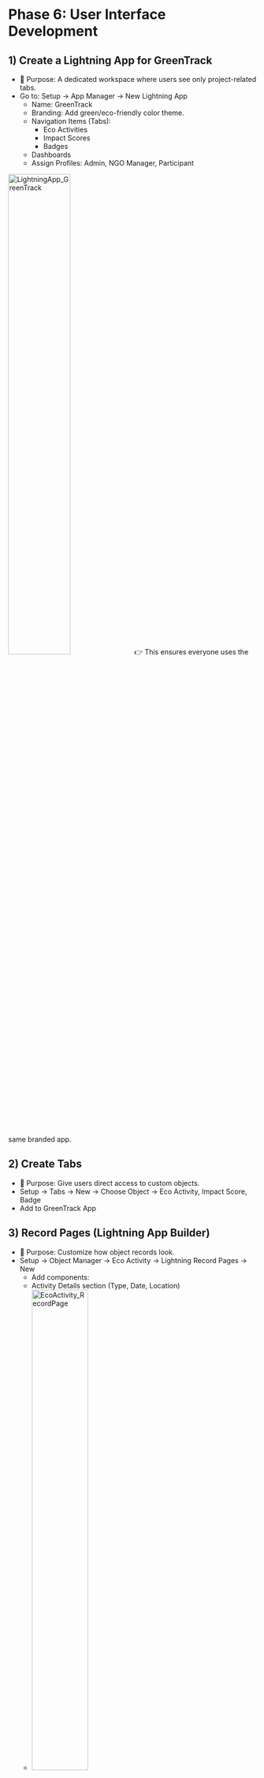 # Phase 6: User Interface Development


## 1) Create a Lightning App for GreenTrack
- 📍 Purpose: A dedicated workspace where users see only project-related tabs.
- Go to: Setup → App Manager → New Lightning App
  - Name: GreenTrack
  - Branding: Add green/eco-friendly color theme.
  - Navigation Items (Tabs):
      - Eco Activities
      - Impact Scores
      - Badges
  - Dashboards
  - Assign Profiles: Admin, NGO Manager, Participant
<img src="LightningApp_GreenTrack.png" alt="LightningApp_GreenTrack" width=50% />
👉 This ensures everyone uses the same branded app.


## 2) Create Tabs
- 📍 Purpose: Give users direct access to custom objects.
- Setup → Tabs → New → Choose Object → Eco Activity, Impact Score, Badge
- Add to GreenTrack App


## 3) Record Pages (Lightning App Builder)
- 📍 Purpose: Customize how object records look.
- Setup → Object Manager → Eco Activity → Lightning Record Pages → New
  - Add components:
  - Activity Details section (Type, Date, Location)
  - <img src="EcoActivity_RecordPage.png" alt="EcoActivity_RecordPage" width=50% />
  - Impact Score (related list)
  - <img src="ImpactScore_RecordPage.png" alt="ImpactScore_RecordPage" width=50% />
  - Badges (related list)
  - <img src="Badge_RecordPage.png" alt="Badge_RecordPage" width=50% />


## 4) Home Page Layout
- 📍 Purpose: Give users an engaging landing page.
- Setup → Lightning App Builder → New Home Page
- Add:
  - Welcome Text (“Welcome to GreenTrack – Together for Sustainability 🌱”)
  - Report Chart: Monthly CO₂ Saved
  - Dashboard Component: Top 5 Contributors
<img src="HomePage.png" alt="HomePage" width=50% />


## 5) Utility Bar (Optional but adds flair)
- 📍 Purpose: Quick access to features at the bottom bar.
- Setup → App Manager → GreenTrack → Edit → Utility Bar
- Add:
  - Notes (quick meeting notes)
  - Recent Items (Eco Activities)
  - Custom LWC (Quick Log Activity form – explained below).


## 6) Lightning Web Component (LWC) – Quick Log Activity
- 📍 Purpose: Coding + Usability.
- File Structure:
  ```
  lwc/
   └── quickLogActivity/
       ├── quickLogActivity.html
       ├── quickLogActivity.js
       └── quickLogActivity.js-meta.xml
  ```
  
- quickLogActivity.html
  ```
  <template>
    <lightning-card title="Quick Log Activity" icon-name="custom:custom63">
      <div class="slds-p-around_medium">
        <lightning-input label="Activity Type" type="text" value={activityType} onchange={handleChange}></lightning-input>
        <lightning-input label="Trees Planted" type="number" value={treesPlanted} onchange={handleChange}></lightning-input>
        <lightning-input label="Waste Recycled (kg)" type="number" value={wasteRecycled} onchange={handleChange}></lightning-input>
        <lightning-button label="Submit" onclick={handleSubmit} variant="brand"></lightning-button>
      </div>
    </lightning-card>
  </template>
  ```

- quickLogActivity.js
  ```
  import { LightningElement, track } from 'lwc';
  import { ShowToastEvent } from 'lightning/platformShowToastEvent';
  import ECO_OBJECT from '@salesforce/schema/Eco_Activity__c';
  import ACTIVITY_TYPE from '@salesforce/schema/Eco_Activity__c.Activity_Type__c';
  import TREES_PLANTED from '@salesforce/schema/Eco_Activity__c.Trees_Planted__c';
  import WASTE_RECYCLED from '@salesforce/schema/Eco_Activity__c.Waste_Recycled__c';
  import { createRecord } from 'lightning/uiRecordApi';
  
  export default class QuickLogActivity extends LightningElement {
      @track activityType;
      @track treesPlanted;
      @track wasteRecycled;
  
      handleChange(event) {
          const field = event.target.label;
          if (field === 'Activity Type') this.activityType = event.target.value;
          if (field === 'Trees Planted') this.treesPlanted = event.target.value;
          if (field === 'Waste Recycled (kg)') this.wasteRecycled = event.target.value;
      }
  
      handleSubmit() {
          const fields = {};
          fields[ACTIVITY_TYPE.fieldApiName] = this.activityType;
          fields[TREES_PLANTED.fieldApiName] = this.treesPlanted;
          fields[WASTE_RECYCLED.fieldApiName] = this.wasteRecycled;
  
          const recordInput = { apiName: ECO_OBJECT.objectApiName, fields };
  
          createRecord(recordInput)
              .then(() => {
                  this.dispatchEvent(
                      new ShowToastEvent({
                          title: 'Success',
                          message: 'Eco Activity logged successfully!',
                          variant: 'success'
                      })
                  );
              })
              .catch(error => {
                  this.dispatchEvent(
                      new ShowToastEvent({
                          title: 'Error',
                          message: error.body.message,
                          variant: 'error'
                      })
                  );
              });
      }
  }
  ```
- quickLogActivity.js-meta.xml
  ```
  <?xml version="1.0" encoding="UTF-8"?>
  <LightningComponentBundle xmlns="http://soap.sforce.com/2006/04/metadata">
      <apiVersion>58.0</apiVersion>
      <isExposed>true</isExposed>
      <targets>
          <target>lightning__AppPage</target>
          <target>lightning__RecordPage</target>
          <target>lightning__HomePage</target>
          <target>lightning__UtilityBar</target>
      </targets>
  </LightningComponentBundle>
  ```
  
👉 This lets users quickly log an activity from anywhere in the app.


## 7) Chart Pattern Example Structure:
<div>
<img src="Chart_1.png" alt="Chart1" width=24% />
<img src="Chart_2.png" alt="Chart2" width=24% />
<img src="Chart_3.png" alt="Chart3" width=24% />
<img src="Chart_4.png" alt="Chart4" width=24% />
</div>

## 8) Deliverables for Phase 6
Lightning App (GreenTrack).
- Tabs (Eco Activity, Impact Score, Badge).
- Record Pages customized with related lists.
- Home Page layout with dashboard components.
- Utility Bar (optional).
- Quick Log Activity LWC (bonus for wow factor).
- GitHub Commit: phase6: lightning app, tabs, record pages, home page, LWC.


## 9) Testing Checklist
- Log in as a Participant → Open GreenTrack app → See tabs & navigation.
- Create Eco Activity → Verify related Impact Score is visible.
- Home Page → Dashboard chart visible.
- Try Quick Log Activity LWC → Record should save successfully.








